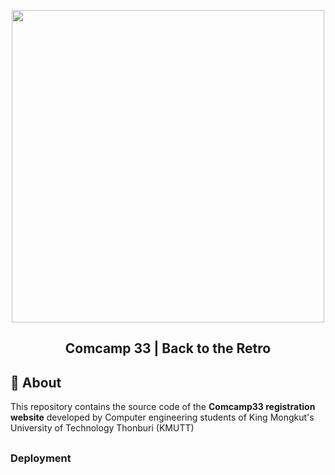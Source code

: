 <p align="center">
  <img width="500" src="https://i.imgur.com/iLEgotD.png" alt="">
  <h2 align="center">Comcamp 33 | Back to the Retro</h2>
</p>

## 📝 About

This repository contains the source code of the **Comcamp33 registration website** developed by Computer engineering students of King Mongkut's University of Technology Thonburi (KMUTT)

## 

### Deployment